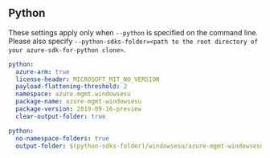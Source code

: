 ## Python

These settings apply only when `--python` is specified on the command line.
Please also specify `--python-sdks-folder=<path to the root directory of your azure-sdk-for-python clone>`.

```yaml $(python)
python:
  azure-arm: true
  license-header: MICROSOFT_MIT_NO_VERSION
  payload-flattening-threshold: 2
  namespace: azure.mgmt.windowsesu
  package-name: azure-mgmt-windowsesu
  package-version: 2019-09-16-preview
  clear-output-folder: true
```

```yaml $(python)
python:
  no-namespace-folders: true
  output-folder: $(python-sdks-folder)/windowsesu/azure-mgmt-windowsesu
```
